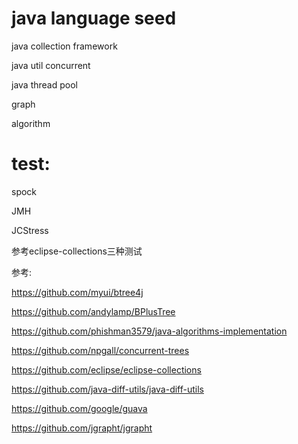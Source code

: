 # java language seed
java collection framework

java util concurrent

java thread pool

graph

algorithm

# test:

spock

JMH

JCStress

参考eclipse-collections三种测试

参考:

https://github.com/myui/btree4j

https://github.com/andylamp/BPlusTree

https://github.com/phishman3579/java-algorithms-implementation

https://github.com/npgall/concurrent-trees

https://github.com/eclipse/eclipse-collections

https://github.com/java-diff-utils/java-diff-utils

https://github.com/google/guava

https://github.com/jgrapht/jgrapht
